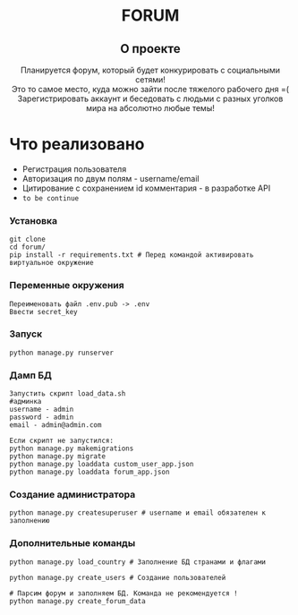<h1 style="text-align: center">FORUM</h1>
<h2 style="text-align: center">О проекте</h2>



<div style="text-align: center">Планируется форум, который будет конкурировать с социальными сетями!</div>
<div style="text-align: center">Это то самое место, куда можно зайти после тяжелого рабочего дня =(</div>
<div style="text-align: center">Зарегистрировать аккаунт и беседовать с людьми с разных уголков мира на абсолютно любые темы!</div>



# Что реализовано
* Регистрация пользователя
* Авторизация по двум полям - username/email
* Цитирование с сохранением id комментария - в разработке API
* ```to be continue```

### Установка
```
git clone 
cd forum/
pip install -r requirements.txt # Перед командой активировать виртуальное окружение
```
### Переменные окружения
```
Переименовать файл .env.pub -> .env
Ввести secret_key
```

### Запуск
```
python manage.py runserver
```

### Дамп БД
```
Запустить скрипт load_data.sh
#админка
username - admin
password - admin
email - admin@admin.com

Если скрипт не запустился:
python manage.py makemigrations
python manage.py migrate
python manage.py loaddata custom_user_app.json
python manage.py loaddata forum_app.json
```

### Создание администратора
```
python manage.py createsuperuser # username и email обязателен к заполнению
```

### Дополнительные команды 
```
python manage.py load_country # Заполнение БД странами и флагами

python manage.py create_users # Создание пользователей

# Парсим форум и заполняем БД. Команда не рекомендуется !
python manage.py create_forum_data 
```
